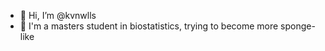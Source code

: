 - 👋 Hi, I’m @kvnwlls
- 👀 I'm a masters student in biostatistics, trying to become more sponge-like

<!---

--->
